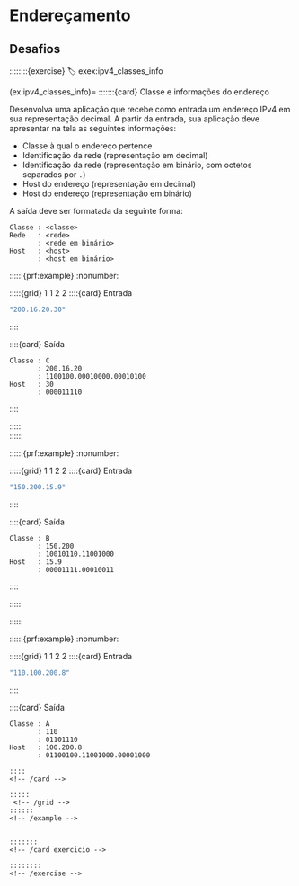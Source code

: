 # Endereçamento


## Desafios

::::::::{exercise}
:label: exex:ipv4_classes_info

<!-- Título -->

(ex:ipv4_classes_info)=
:::::::{card} Classe e informações do endereço

Desenvolva uma aplicação que recebe como entrada um endereço IPv4 em sua representação decimal. A partir da entrada, sua aplicação deve apresentar na tela as seguintes informações:

- Classe à qual o endereço pertence
- Identificação da rede (representação em decimal)
- Identificação da rede (representação em binário, com octetos separados por `.`)
- Host do endereço (representação em decimal)
- Host do endereço (representação em binário)

A saída deve ser formatada da seguinte forma:

```
Classe : <classe>
Rede   : <rede>
       : <rede em binário>
Host   : <host>
       : <host em binário>
```

::::::{prf:example}
:nonumber:
<!-- :class: dropdown -->

:::::{grid} 1 1 2 2
::::{card} Entrada
```c
"200.16.20.30"
```
::::      
<!-- /card -->

::::{card} Saída
```
Classe : C
       : 200.16.20
       : 1100100.00010000.00010100
Host   : 30
       : 000011110
```
::::      

:::::     
::::::    


::::::{prf:example}
:nonumber:
<!-- :class: dropdown -->

:::::{grid} 1 1 2 2
::::{card} Entrada
```c
"150.200.15.9"
```
::::
<!-- /card -->

::::{card} Saída
```
Classe : B
       : 150.200
       : 10010110.11001000
Host   : 15.9
       : 00001111.00010011
```
::::      
<!-- /card -->

:::::     
<!-- /grid -->
::::::    
<!-- /example -->


::::::{prf:example}
:nonumber:
<!-- :class: dropdown -->

:::::{grid} 1 1 2 2
::::{card} Entrada
```c
"110.100.200.8"
```
::::      
<!-- /card -->

::::{card} Saída
```
Classe : A
       : 110
       : 01101110
Host   : 100.200.8
       : 01100100.11001000.00001000
```
```
::::      
<!-- /card -->

:::::    
 <!-- /grid -->
::::::    
<!-- /example -->


:::::::   
<!-- /card exercicio -->

::::::::  
<!-- /exercise -->